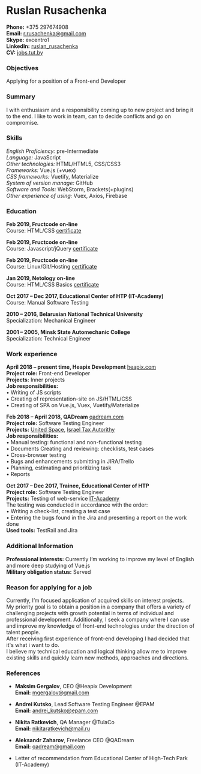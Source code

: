 # Ruslan Rusachenka
**Phone:** +375 297674908  
**Email:** <r.rusachenka@gmail.com>  
**Skype:** excentro1  
**LinkedIn:** [ruslan_rusachenka](https://www.linkedin.com/in/ruslan-rusachenka-0a8ba8155)  
**CV:** [jobs.tut.by](https://jobs.tut.by/resume/37e2243fff0513fd5f0039ed1f6f6759756732)

### Objectives
Applying for a position of a Front-end Developer

### Summary   
   I with enthusiasm and a responsibility coming up to new project and bring it to the end. I like to work in team, can to decide conflicts and go on compromise.

### Skills  

*English Proficiency:*    pre-Intermediate   
*Language:*               JavaScript            
*Other technologies:*    HTML/HTML5, CSS/CSS3             
*Frameworks:*           Vue.js (+vuex)                
*CSS frameworks:*        Vuetify, Materialize   
*System of version manage:*        GitHub   
*Software and Tools:*        WebStorm, Brackets(+plugins)   
*Other experience of using:*       Vuex, Axios, Firebase   

### Education
**Feb 2019, Fructcode on-line**  
Course: HTML/CSS [certificate](https://fructcode.com/ru/certificates/fd0a53608e62ec999b8ea58805ca6cbf/ru/)  

**Feb 2019, Fructcode on-line**  
Course: Javascript/jQuery [certificate](https://fructcode.com/ru/certificates/3cfb37c111acc3ae95280357ad80a692/ru/)    

**Feb 2019, Fructcode on-line**  
Course: Linux/Git/Hosting [certificate](https://fructcode.com/ru/certificates/7f027eaa8e70d4b9a195d0a8b8910d08/ru/)   

**Jan 2019, Netology on-line**  
Course: HTML/CSS Basics [certificate](https://netology.ru/sertificate/1525305?p=1&stop=1)  

**Oct 2017 – Dec 2017, Educational Center of HTP (IT-Academy)**  
Course: Manual Software Testing  

**2010 – 2016, Belarusian National Technical University**  
Specialization: Mechanical Engineer  

**2001 – 2005, Minsk State Automechanic College**  
Specialization: Technical Engineer  

### Work experience
**April 2018 – present time, Heapix Development** [heapix.com](http://heapix.com)  
**Project role:** Front-end Developer  
**Projects:** Inner projects  
**Job responsibilities:**  
       •	Writing of JS scripts  
       •	Creating of representation-site on JS/HTML/CSS  
       •	Creating of SPA on Vue.js, Vuex, Vuetify/Materialize 
 
**Feb 2018 – April 2018, QADream** [qadream.com](http://www.qadream.com)  
**Project role:** Software Testing Engineer    
**Projects:** [United Space](http://www.unitedspaces.com), [Israel Tax Autorithy](https://taxes.gov.il/Pages/Pages/ShirutimBeClickBySugShirutsheiltot.aspx)  
**Job responsibilities:**  
       •	Manual testing: functional and non-functional testing   
       •	Documents Creating and reviewing: checklists, test cases  
       •	Cross-browser testing    
       •	Bugs and enhancements submitting in JIRA/Trello    
       •	Planning, estimating and prioritizing task    
       •	Reports

**Oct 2017 – Dec 2017, Trainee, Educational Center of HTP**  
**Project role:** Software Testing Engineer     
**Projects:** Testing of web-service [IT-Academy](https://www.it-academy.by)    
The testing was conducted in accordance with the order:  
       •	Writing a check-list, creating a test case   
       •	Entering the bugs found in the Jira and presenting a report on the work done   
**Used tools:** TestRail and Jira 

### Additional Information  
**Professional interests:** Currently I’m working to improve my level of English and more deep studying of Vue.js    
**Military obligation status:** Served

### Reason for applying for a job 
Currently, I’m focused application of acquired skills on interest projects.   
My priority goal is to obtain a position in a company that offers a variety of challenging projects with growth potential in terms of individual and professional development. Additionally, I seek a company where I can use and improve my knowledge of front-end technologies under the direction of talent people.   
After receiving first experience of front-end developing I had decided that it's what i want to do.   
I believe my technical education and logical thinking allow me to improve existing skills and quickly learn new methods, approaches and directions.

### References
* **Maksim Gergalov**, CEO @Heapix Development  
**Email:** <mgergalov@gmail.com>  

* **Andrei Kutsko**, Lead Software Testing Engineer  @EPAM  
**Email:** <andrei_kutsko@epam.com>

* **Nikita Ratkevich**, QA Manager @TulaCo  
**Email:** <nikitaratkevich@mail.ru>

* **Aleksandr Zaharov**, Freelance CEO @QADream  
**Email:** <qadream@gmail.com>

* Letter of recommendation from Educational Center of High-Tech Park (IT-Academy)








